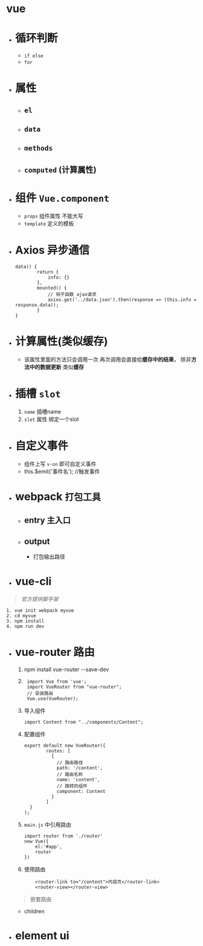 # vue

- # 循环判断
    - `if else`
    - `for`

- # 属性
    - ## `el`
    - ## `data`
    - ## `methods`
    - ## `computed` (计算属性)
- # 组件 `Vue.component`
    - `props` 组件属性 不能大写
    - `template` 定义的模板
- # Axios 异步通信
    ```  
    data() {
            return {
                info: {}
            },
            mounted() {
                // 钩子函数 ajax请求
                axios.get('../data.json').then(response => (this.info = response.data));
            }
    }
    ```
- # 计算属性(类似缓存)
    - 该属性里面的方法只会调用一次 再次调用会直接给**缓存中的结果**， 除非**方法中的数据更新** 类似**缓存**
- # 插槽 `slot`
    1. `name` 插槽name
    2. `slot` 属性  绑定一个slot
- # 自定义事件
    - 组件上写 `v-on` 即可自定义事件
    - this.$emit('事件名'); //触发事件
- # webpack `打包工具`
    - ## entry 主入口
    - ## output 
        - 打包输出路径
- # vue-cli
> *官方提供脚手架*
    
    1. vue init webpack myvue
    2. cd myvue
    3. npm install
    4. npm run dev
- # vue-router 路由
    1. npm install vue-router --save-dev
    2. ```
        import Vue from 'vue';
        import VueRouter from "vue-router";
        // 安装路由
        Vue.use(VueRouter);
        ```
    3. 导入组件
        ```
        import Content from "../components/Content";
        ```
    4. 配置组件
        ```
        export default new VueRouter({
                routes: [
                  {
                    // 路由路径
                    path: '/content',
                    // 路由名称
                    name: 'content',
                    // 跳转的组件
                    component: Content
                  }
                ]
          }
        );
        ```
    5. `main.js` 中引用路由
        ```
        import router from './router'
        new Vue({
            el:'#app',
            router
        })
        ```
    6. 使用路由
        ```
            <router-link to="/content">内容页</router-link>
            <router-view></router-view>
        ```
    > 嵌套路由
    - children
- # element ui